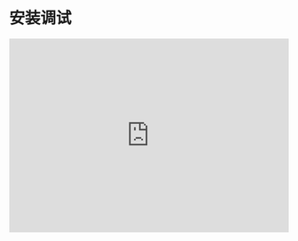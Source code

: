 
安装调试
=======

<div style="text-align: center; margin-bottom: 2em;">
    <iframe width="100%" height="350" src="https://player.youku.com/embed/XMzMxMjE0MjY4NA==" frameborder="0" allow="autoplay; encrypted-media" allowfullscreen></iframe>
</div>
